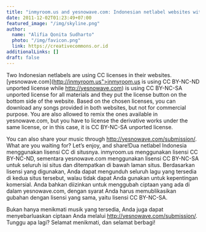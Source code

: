 ```yaml
---
title: "inmyroom.us and yesnowave.com: Indonesian netlabel websites with CC licenses"
date: 2011-12-02T01:23:49+07:00
featured_image: "/img/skyline.png"
author:
  name: "Alifia Qonita Sudharto"
  photo: "/img/favicon.png"
  link: https://creativecommons.or.id
additionalLinks: []
draft: false
---
```


Two Indonesian netlabels are using CC licenses in their websites. [yesnowave.com](http://inmyroom.us">inmyroom.us is using CC BY-NC-ND unported license while http://yesnowave.com) is using CC BY-NC-SA unported license for all materials and they put the license button on the bottom side of the website. Based on the chosen licenses, you can download any songs provided in both websites, but not for commercial purpose. You are also allowed to remix the ones available in yesnowave.com, but you have to license the derivative works under the same license, or in this case, it is CC BY-NC-SA unported license.

You can also share your music through http://yesnowave.com/submission/. What are you waiting for? Let’s enjoy, and share!Dua netlabel Indonesia menggunakan lisensi CC di situsnya. inmyroom.us menggunakan lisensi CC BY-NC-ND, sementara yesnowave.com menggunakan lisensi CC BY-NC-SA untuk seluruh isi situs dan ditempatkan di bawah laman situs. Berdasarkan lisensi yang digunakan, Anda dapat mengunduh seluruh lagu yang tersedia di kedua situs tersebut, walau tidak dapat Anda gunakan untuk kepentingan komersial. Anda bahkan diizinkan untuk menggubah ciptaan yang ada di dalam yesnowave.com, dengan syarat Anda harus memublikasikan gubahan dengan lisensi yang sama, yaitu lisensi CC BY-NC-SA.

Bukan hanya menikmati musik yang tersedia, Anda juga dapat menyebarluaskan ciptaan Anda melalui http://yesnowave.com/submission/. Tunggu apa lagi? Selamat menikmati, dan selamat berbagi!

